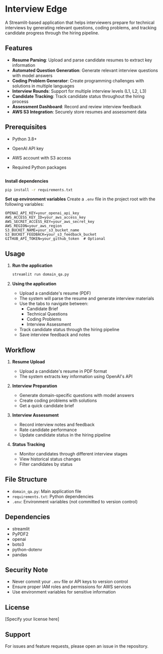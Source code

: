 # Interview Edge

A Streamlit-based application that helps interviewers prepare for technical interviews by generating relevant questions, coding problems, and tracking candidate progress through the hiring pipeline.

## Features

- **Resume Parsing**: Upload and parse candidate resumes to extract key information
- **Automated Question Generation**: Generate relevant interview questions with model answers
- **Coding Problem Generator**: Create programming challenges with solutions in multiple languages
- **Interview Rounds**: Support for multiple interview levels (L1, L2, L3)
- **Candidate Tracking**: Track candidate status throughout the hiring process
- **Assessment Dashboard**: Record and review interview feedback
- **AWS S3 Integration**: Securely store resumes and assessment data

## Prerequisites

- Python 3.8+
- OpenAI API key
- AWS account with S3 access
- Required Python packages 

   ```
 **Install dependencies**
   ```bash
   pip install -r requirements.txt
   ```
 
 **Set up environment variables**
   Create a `.env` file in the project root with the following variables:
   ```
   OPENAI_API_KEY=your_openai_api_key
   AWS_ACCESS_KEY_ID=your_aws_access_key
   AWS_SECRET_ACCESS_KEY=your_aws_secret_key
   AWS_REGION=your_aws_region
   S3_BUCKET_NAME=your_s3_bucket_name
   S3_BUCKET_FEEDBACK=your_s3_feedback_bucket
   GITHUB_API_TOKEN=your_github_token  # Optional
   ```

## Usage

1. **Run the application**
   ```bash
   streamlit run domain_qa.py
   ```

2. **Using the application**
   - Upload a candidate's resume (PDF)
   - The system will parse the resume and generate interview materials
   - Use the tabs to navigate between:
     - Candidate Brief
     - Technical Questions
     - Coding Problems
     - Interview Assessment
   - Track candidate status through the hiring pipeline
   - Save interview feedback and notes

## Workflow

1. **Resume Upload**
   - Upload a candidate's resume in PDF format
   - The system extracts key information using OpenAI's API

2. **Interview Preparation**
   - Generate domain-specific questions with model answers
   - Create coding problems with solutions
   - Get a quick candidate brief

3. **Interview Assessment**
   - Record interview notes and feedback
   - Rate candidate performance
   - Update candidate status in the hiring pipeline

4. **Status Tracking**
   - Monitor candidates through different interview stages
   - View historical status changes
   - Filter candidates by status

## File Structure

- `domain_qa.py`: Main application file
- `requirements.txt`: Python dependencies
- `.env`: Environment variables (not committed to version control)

## Dependencies

- streamlit
- PyPDF2
- openai
- boto3
- python-dotenv
- pandas

## Security Note

- Never commit your `.env` file or API keys to version control
- Ensure proper IAM roles and permissions for AWS services
- Use environment variables for sensitive information

## License

[Specify your license here]

## Support

For issues and feature requests, please open an issue in the repository.
